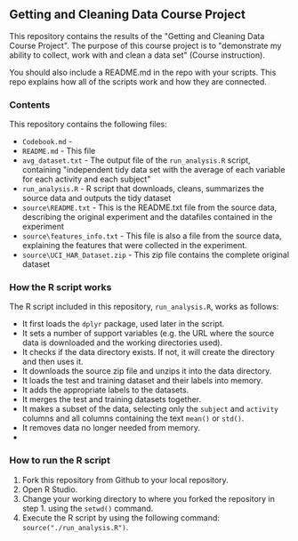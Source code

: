## Getting and Cleaning Data Course Project

This repository contains the results of the "Getting and Cleaning Data Course Project". The purpose of this course project is to "demonstrate my ability to collect, work with and clean a data set" (Course instruction).

You should also include a README.md in the repo with your scripts. This repo explains how all of the scripts work and how they are connected.

### Contents
This repository contains the following files:
* `Codebook.md` - 
* `README.md` - This file
* `avg_dataset.txt` - The output file of the `run_analysis.R` script, containing "independent tidy data set with the average of each variable for each activity and each subject"
* `run_analysis.R` - R script that downloads, cleans, summarizes the source data and outputs the tidy dataset
* `source\README.txt` - This is the README.txt file from the source data, describing the original experiment and the datafiles contained in the experiment
* `source\features_info.txt` - This file is also a file from the source data, explaining the features that were collected in the experiment.
* `source\UCI_HAR_Dataset.zip` - This zip file contains the complete original dataset

### How the R script works
The R script included in this repository, `run_analysis.R`, works as follows:
* It first loads the `dplyr` package, used later in the script.
* It sets a number of support variables (e.g. the URL where the source data is downloaded and the working directories used).
* It checks if the data directory exists. If not, it will create the directory and then uses it.
* It downloads the source zip file and unzips it into the data directory.
* It loads the test and training dataset and their labels into memory.
* It adds the appropriate labels to the datasets.
* It merges the test and training datasets together.
* It makes a subset of the data, selecting only the `subject` and `activity` columns and all columns containing the text `mean()` or `std()`.
* It removes data no longer needed from memory.
* 

### How to run the R script
1. Fork this repository from Github to your local repository.
2. Open R Studio.
3. Change your working directory to where you forked the repository in step 1. using the `setwd()` command.
4. Execute the R script by using the following command: `source("./run_analysis.R")`. 

